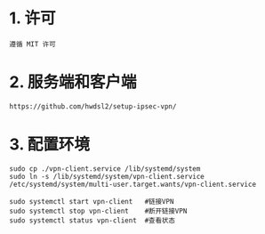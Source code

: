 # 1. 许可
```
遵循 MIT 许可
```

# 2. 服务端和客户端
```
https://github.com/hwdsl2/setup-ipsec-vpn/
```

# 3. 配置环境
```
sudo cp ./vpn-client.service /lib/systemd/system
sudo ln -s /lib/systemd/system/vpn-client.service /etc/systemd/system/multi-user.target.wants/vpn-client.service

sudo systemctl start vpn-client   #链接VPN
sudo systemctl stop vpn-client    #断开链接VPN
sudo systemctl status vpn-client  #查看状态
```




